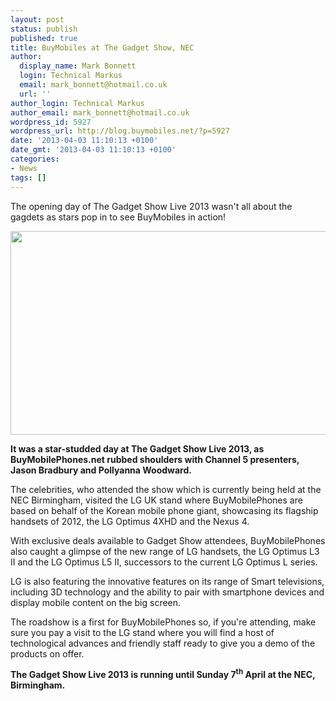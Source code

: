 ```yaml
---
layout: post
status: publish
published: true
title: BuyMobiles at The Gadget Show, NEC
author:
  display_name: Mark Bonnett
  login: Technical Markus
  email: mark_bonnett@hotmail.co.uk
  url: ''
author_login: Technical Markus
author_email: mark_bonnett@hotmail.co.uk
wordpress_id: 5927
wordpress_url: http://blog.buymobiles.net/?p=5927
date: '2013-04-03 11:10:13 +0100'
date_gmt: '2013-04-03 11:10:13 +0100'
categories:
- News
tags: []
---
```

<p><span class="postStandFirst">The opening day of The Gadget Show Live 2013 wasn't all about the gagdets as stars pop in to see BuyMobiles in action!</span></p>
<p style="text-align: center;"><strong><img class="aligncenter" src="https://lh4.googleusercontent.com/-NwRyxd4ajQY/UVv9nOxQZTI/AAAAAAAAAjQ/3NeJ4nytY-A/s800/pic.jpg" alt="" width="585" height="326" /></strong></p>
<p><strong>It was a star-studded day at The Gadget Show Live 2013, as BuyMobilePhones.net rubbed shoulders with Channel 5 presenters, Jason Bradbury and Pollyanna Woodward.</strong></p>
<p>The celebrities, who attended the show which is currently being held at the NEC Birmingham, visited the LG UK stand where BuyMobilePhones are based on behalf of the Korean mobile phone giant, showcasing its flagship handsets of 2012, the&nbsp;LG Optimus 4XHD&nbsp;and the&nbsp;Nexus 4.</p>
<p>With exclusive deals available to Gadget Show attendees, BuyMobilePhones also caught a glimpse of the new range of LG handsets, the LG Optimus L3 II and the LG Optimus L5 II, successors to the current LG Optimus L series.</p>
<p>LG is also featuring the innovative features on its range of Smart televisions, including 3D technology and the ability to pair with smartphone devices and display mobile content on the big screen.</p>
<p>The roadshow is a first for BuyMobilePhones so, if you're attending, make sure you pay a visit to the LG stand where you will find a host of technological advances and friendly staff ready to give you a demo of the products on offer.</p>
<p><strong>The Gadget Show Live 2013 is running until Sunday 7<sup>th</sup>&nbsp;April at the NEC, Birmingham.</strong></p>
<p>&nbsp;</p>
